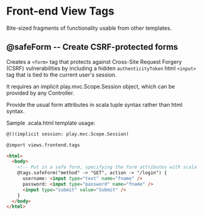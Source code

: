 Front-end View Tags
===================

Bite-sized fragments of functionality usable from other templates.

@safeForm -- Create CSRF-protected forms
----------------------------------------

Creates a `<form>` tag that protects against Cross-Site Request Forgery
(CSRF) vulnerabilities by including a hidden `authenticityToken` html
`<input>` tag that is tied to the current user's session. 

It requires an implicit play.mvc.Scope.Session object, which can be provided
by any Controller.

Provide the usual form attributes in scala tuple syntax rather than
html syntax.

Sample .scala.html template usage:

```html
@()(implicit session: play.mvc.Scope.Session)

@import views.frontend.tags

<html>
  <body>
    <!-- Put in a safe form, specifying the form attributes with scala tuple syntax --> 
    @tags.safeForm("method" -> "GET", action -> "/login") {
      username: <input type="text" name="fname" />
      password: <input type="password" name="fname" />
      <input type="submit" value="Submit" />
    }
  </body>
</html>
```
